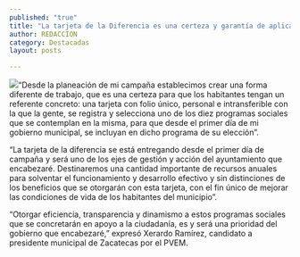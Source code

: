 ```yaml
---
published: "true"
title: "La tarjeta de la Diferencia es una certeza y garantía de aplicación de programas sociales: Xerardo Ramírez "
author: REDACCION
category: Destacadas
layout: posts

---
```


![](http://i.imgur.com/ZMT5Ke7m.jpg)“Desde la planeación de mi campaña establecimos crear una forma diferente de trabajo, que es una certeza para que los habitantes tengan un referente concreto: una tarjeta con folio único, personal e intransferible con la que la gente, se registra y selecciona uno de los diez programas sociales que se contemplan en la misma, para que desde el primer día de mi gobierno municipal, se incluyan en dicho programa de su elección”.

“La tarjeta de la diferencia se está entregando desde el primer día de campaña y será uno de los ejes de gestión y acción del ayuntamiento que encabezaré. Destinaremos una cantidad importante de recursos  anuales para solventar el funcionamiento y desarrollo efectivo y sin distinciones de los beneficios que se otorgarán con esta tarjeta, con el fin único de mejorar las condiciones de vida de los habitantes del municipio”. 

“Otorgar eficiencia, transparencia y dinamismo a estos programas sociales que se concretarán en apoyo a la ciudadanía, es y será una prioridad del gobierno que encabezaré,” expresó Xerardo Ramírez, candidato a presidente municipal de Zacatecas por el PVEM.


